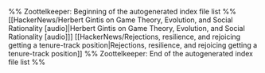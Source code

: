 %% Zoottelkeeper: Beginning of the autogenerated index file list  %%
[[HackerNews/Herbert Gintis on Game Theory, Evolution, and Social Rationality [audio]|Herbert Gintis on Game Theory, Evolution, and Social Rationality [audio]]]
[[HackerNews/Rejections, resilience, and rejoicing  getting a tenure-track position|Rejections, resilience, and rejoicing  getting a tenure-track position]]
%% Zoottelkeeper: End of the autogenerated index file list  %%
